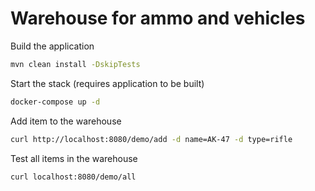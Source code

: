 # Warehouse for ammo and vehicles

Build the application
```sh
mvn clean install -DskipTests
```

Start the stack (requires application to be built)
```sh
docker-compose up -d
```

Add item to the warehouse
```sh
curl http://localhost:8080/demo/add -d name=AK-47 -d type=rifle
```

Test all items in the warehouse
```sh
curl localhost:8080/demo/all
```